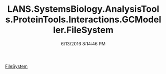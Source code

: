 ﻿---
title: LANS.SystemsBiology.AnalysisTools.ProteinTools.Interactions.GCModeller.FileSystem
date: 6/13/2016 8:14:46 PM
---

[FileSystem](T-LANS.SystemsBiology.AnalysisTools.ProteinTools.Interactions.GCModeller.FileSystem.FileSystem.html)

